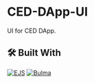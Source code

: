 # CED-DApp-UI

UI for CED DApp.

## 🛠 Built With

[![EJS](https://img.shields.io/badge/ejs-orange?style=for-the-badge&logo=javascript&logoColor=white)](https://ejs.co/)
[![Bulma](https://img.shields.io/badge/bulma-indigo?style=for-the-badge&logo=bulma&logoColor=white)](https://bulma.io/)
